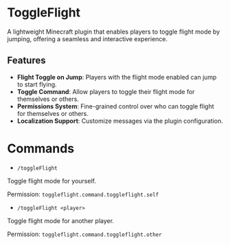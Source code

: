 # ToggleFlight
A lightweight Minecraft plugin that enables players to toggle flight mode by jumping, offering a seamless and interactive experience.

## Features
- **Flight Toggle on Jump**: Players with the flight mode enabled can jump to start flying.
- **Toggle Command**: Allow players to toggle their flight mode for themselves or others.
- **Permissions System**: Fine-grained control over who can toggle flight for themselves or others.
- **Localization Support**: Customize messages via the plugin configuration.

# Commands
- `/toggleFlight`

Toggle flight mode for yourself.

Permission: `toggleflight.command.toggleflight.self`

- `/toggleFlight <player>`

Toggle flight mode for another player.

Permission: `toggleflight.command.toggleflight.other`
